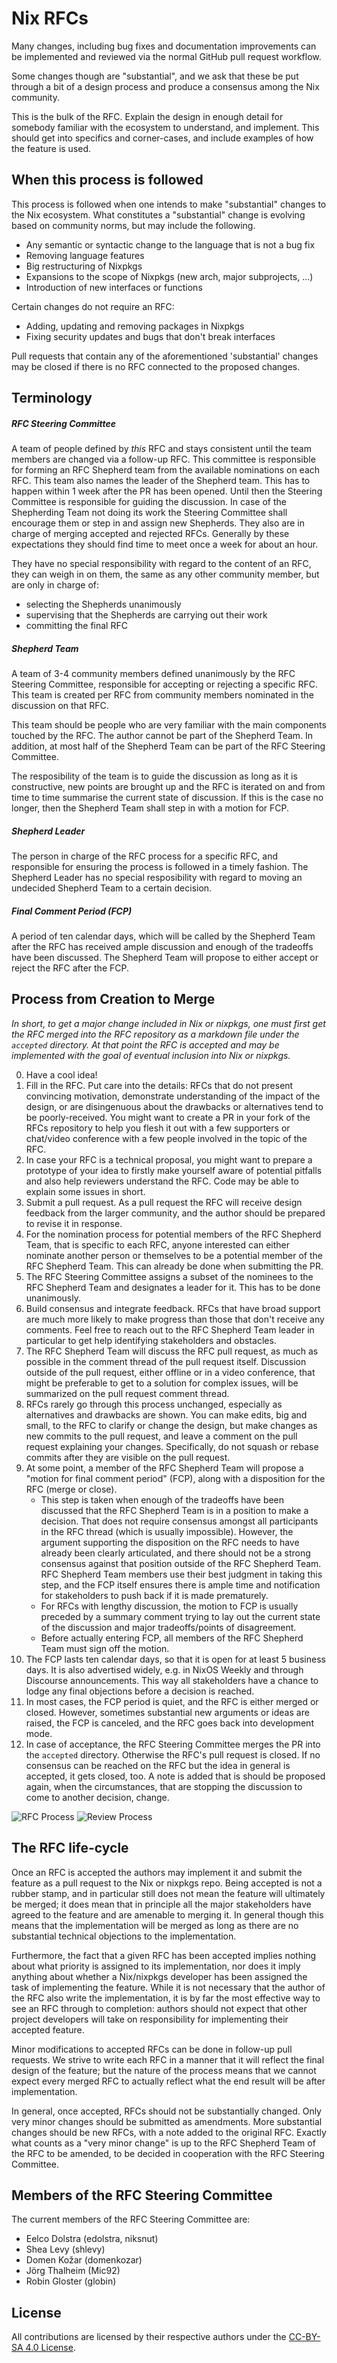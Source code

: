 # Nix RFCs

Many changes, including bug fixes and documentation improvements can be
implemented and reviewed via the normal GitHub pull request workflow.

Some changes though are "substantial", and we ask that these be put through a
bit of a design process and produce a consensus among the Nix community.

This is the bulk of the RFC. Explain the design in enough detail for somebody
familiar with the ecosystem to understand, and implement.  This should get
into specifics and corner-cases, and include examples of how the feature is
used.

## When this process is followed

This process is followed when one intends to make "substantial" changes to the
Nix ecosystem. What constitutes a "substantial" change is evolving based on
community norms, but may include the following.

* Any semantic or syntactic change to the language that is not a bug fix
* Removing language features
* Big restructuring of Nixpkgs
* Expansions to the scope of Nixpkgs (new arch, major subprojects, ...)
* Introduction of new interfaces or functions

Certain changes do not require an RFC:

* Adding, updating and removing packages in Nixpkgs
* Fixing security updates and bugs that don't break interfaces

Pull requests that contain any of the aforementioned 'substantial' changes may
be closed if there is no RFC connected to the proposed changes.

## Terminology

##### RFC Steering Committee
A team of people defined by _this_ RFC and stays consistent until the team
members are changed via a follow-up RFC. This committee is responsible for
forming an RFC Shepherd team from the available nominations on each RFC. This
team also names the leader of the Shepherd team. This has to happen within 1
week after the PR has been opened. Until then the Steering Committee is
responsible for guiding the discussion. In case of the Shepherding Team not
doing its work the Steering Committee shall encourage them or step in and assign
new Shepherds. They also are in charge of merging accepted and rejected RFCs.
Generally by these expectations they should find time to meet once a week for
about an hour.

They have no special responsibility with regard to the content of an RFC, they
can weigh in on them, the same as any other community member, but are only in
charge of:
 * selecting the Shepherds unanimously
 * supervising that the Shepherds are carrying out their work
 * committing the final RFC

##### Shepherd Team
A team of 3-4 community members defined unanimously by the RFC Steering
Committee, responsible for accepting or rejecting a specific RFC. This team is
created per RFC from community members nominated in the discussion on that RFC.

This team should be people who are very familiar with the main components
touched by the RFC. The author cannot be part of the Shepherd Team. In addition,
at most half of the Shepherd Team can be part of the RFC Steering Committee.

The resposibility of the team is to guide the discussion as long as it is
constructive, new points are brought up and the RFC is iterated on and from time
to time summarise the current state of discussion. If this is the case no longer,
then the Shepherd Team shall step in with a motion for FCP.

##### Shepherd Leader
The person in charge of the RFC process for a specific RFC, and responsible for
ensuring the process is followed in a timely fashion. The Shepherd Leader has no
special resposibility with regard to moving an undecided Shepherd Team to a
certain decision.

##### Final Comment Period (FCP)
A period of ten calendar days, which will be called by the Shepherd Team after
the RFC has received ample discussion and enough of the tradeoffs have been
discussed. The Shepherd Team will propose to either accept or reject the RFC
after the FCP.


## Process from Creation to Merge

*In short, to get a major change included in Nix or nixpkgs, one must
first get the RFC merged into the RFC repository as a markdown file under the
`accepted` directory. At that point the RFC is accepted and may be implemented
with the goal of eventual inclusion into Nix or nixpkgs.*

0. Have a cool idea!
1. Fill in the RFC. Put care into the details: RFCs that do not present
   convincing motivation, demonstrate understanding of the impact of the design,
   or are disingenuous about the drawbacks or alternatives tend to be
   poorly-received. You might want to create a PR in your fork of the RFCs
   repository to help you flesh it out with a few supporters or chat/video
   conference with a few people involved in the topic of the RFC.
2. In case your RFC is a technical proposal, you might want to prepare a
   prototype of your idea to firstly make yourself aware of potential pitfalls
   and also help reviewers understand the RFC. Code may be able to explain some
   issues in short.
3. Submit a pull request. As a pull request the RFC will receive design feedback
   from the larger community, and the author should be prepared to revise it in
   response.
4. For the nomination process for potential members of the RFC Shepherd Team,
   that is specific to each RFC, anyone interested can either nominate another
   person or themselves to be a potential member of the RFC Shepherd Team. This
   can already be done when submitting the PR.
5. The RFC Steering Committee assigns a subset of the nominees to the RFC
   Shepherd Team and designates a leader for it. This has to be done
   unanimously.
6. Build consensus and integrate feedback. RFCs that have broad support are much
   more likely to make progress than those that don't receive any comments. Feel
   free to reach out to the RFC Shepherd Team leader in particular to get help
   identifying stakeholders and obstacles.
7. The RFC Shepherd Team will discuss the RFC pull request, as much as possible
   in the comment thread of the pull request itself. Discussion outside of the
   pull request, either offline or in a video conference, that might be
   preferable to get to a solution for complex issues, will be summarized on the
   pull request comment thread.
8. RFCs rarely go through this process unchanged, especially as alternatives and
   drawbacks are shown. You can make edits, big and small, to the RFC to clarify
   or change the design, but make changes as new commits to the pull request,
   and leave a comment on the pull request explaining your changes.
   Specifically, do not squash or rebase commits after they are visible on the
   pull request.
9. At some point, a member of the RFC Shepherd Team will propose a "motion for
   final comment period" (FCP), along with a disposition for the RFC (merge or
   close).
    * This step is taken when enough of the tradeoffs have been discussed that
      the RFC Shepherd Team is in a position to make a decision. That does not
      require consensus amongst all participants in the RFC thread (which is
      usually impossible). However, the argument supporting the disposition on
      the RFC needs to have already been clearly articulated, and there should
      not be a strong consensus against that position outside of the RFC
      Shepherd Team. RFC Shepherd Team members use their best judgment in taking
      this step, and the FCP itself ensures there is ample time and notification
      for stakeholders to push back if it is made prematurely.
    * For RFCs with lengthy discussion, the motion to FCP is usually preceded by
      a summary comment trying to lay out the current state of the discussion
      and major tradeoffs/points of disagreement.
    * Before actually entering FCP, all members of the RFC Shepherd Team must
      sign off the motion.
10. The FCP lasts ten calendar days, so that it is open for at least 5 business
    days. It is also advertised widely, e.g. in NixOS Weekly and through
    Discourse announcements. This way all stakeholders have a chance to lodge
    any final objections before a decision is reached.
11. In most cases, the FCP period is quiet, and the RFC is either merged or
    closed. However, sometimes substantial new arguments or ideas are raised,
    the FCP is canceled, and the RFC goes back into development mode.
12. In case of acceptance, the RFC Steering Committee merges the PR into the
    `accepted` directory. Otherwise the RFC's pull request is closed. If no
    consensus can be reached on the RFC but the idea in general is accepted, it
    gets closed, too. A note is added that is should be proposed again, when the
    circumstances, that are stopping the discussion to come to another decision,
    change.


![RFC Process](./rfcs/0036-rfc-process.png)
![Review Process](./rfcs/0036-review-process.png)


## The RFC life-cycle

Once an RFC is accepted the authors may implement it and submit the feature as a
pull request to the Nix or nixpkgs repo. Being accepted is not a rubber stamp,
and in particular still does not mean the feature will ultimately be merged; it
does mean that in principle all the major stakeholders have agreed to the
feature and are amenable to merging it. In general though this means that the
implementation will be merged as long as there are no substantial technical
objections to the implementation.

Furthermore, the fact that a given RFC has been accepted implies nothing about
what priority is assigned to its implementation, nor does it imply anything
about whether a Nix/nixpkgs developer has been assigned the task of implementing
the feature. While it is not necessary that the author of the RFC also write the
implementation, it is by far the most effective way to see an RFC through to
completion: authors should not expect that other project developers will take on
responsibility for implementing their accepted feature.

Minor modifications to accepted RFCs can be done in follow-up pull requests. We
strive to write each RFC in a manner that it will reflect the final design of
the feature; but the nature of the process means that we cannot expect every
merged RFC to actually reflect what the end result will be after implementation.

In general, once accepted, RFCs should not be substantially changed. Only very
minor changes should be submitted as amendments. More substantial changes should
be new RFCs, with a note added to the original RFC. Exactly what counts as a
"very minor change" is up to the RFC Shepherd Team of the RFC to be amended, to
be decided in cooperation with the RFC Steering Committee.


## Members of the RFC Steering Committee

The current members of the RFC Steering Committee are:

 - Eelco Dolstra (edolstra, niksnut)
 - Shea Levy (shlevy)
 - Domen Kožar (domenkozar)
 - Jörg Thalheim (Mic92)
 - Robin Gloster (globin)


## License

All contributions are licensed by their respective authors under the
[CC-BY-SA 4.0 License](https://creativecommons.org/licenses/by-sa/4.0/legalcode).
